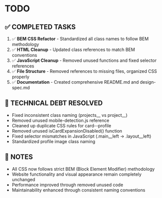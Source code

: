 # TODO

## ✅ COMPLETED TASKS

1. ✅ **BEM CSS Refactor** - Standardized all class names to follow BEM methodology
2. ✅ **HTML Cleanup** - Updated class references to match BEM conventions  
3. ✅ **JavaScript Cleanup** - Removed unused functions and fixed selector references
4. ✅ **File Structure** - Removed references to missing files, organized CSS properly
5. ✅ **Documentation** - Created comprehensive README.md and design-spec.md

## 🔧 TECHNICAL DEBT RESOLVED

- Fixed inconsistent class naming (projects__ vs project__)
- Removed unused mobile-detection.js reference
- Cleaned up duplicate CSS rules for card--profile
- Removed unused isCardExpansionDisabled() function
- Fixed selector mismatches in JavaScript (.main__left → .layout__left)
- Standardized profile image class naming

## 📝 NOTES

- All CSS now follows strict BEM (Block Element Modifier) methodology
- Website functionality and visual appearance remain completely unchanged
- Performance improved through removed unused code
- Maintainability enhanced through consistent naming conventions
